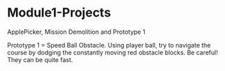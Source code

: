 # Module1-Projects
 ApplePicker, Mission Demolition and Prototype 1

 Prototype 1 = Speed Ball Obstacle. 
Using player ball, try to navigate the course by dodging the constantly moving red obstacle blocks. 
Be careful! They can be quite fast. 
